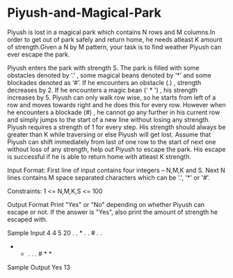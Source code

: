 # Piyush-and-Magical-Park

Piyush is lost in a magical park which contains N rows and M columns.In order to get out of park safely and return home, he needs atleast K amount of strength.Given a N by M pattern, your task is to find weather Piyush can ever escape the park.

Piyush enters the park with strength S. The park is filled with some obstacles denoted by ‘.’ , some magical beans denoted by ‘*’ and some blockades denoted as ‘#’. If he encounters an obstacle (.) , strength decreases by 2. If he encounters a magic bean (' * ') , his strength increases by 5. Piyush can only walk row wise, so he starts from left of a row and moves towards right and he does this for every row. However when he encounters a blockade (#) , he cannot go any further in his current row and simply jumps to the start of a new line without losing any strength. Piyush requires a strength of 1 for every step. His strength should always be greater than K while traversing or else Piyush will get lost. Assume that Piyush can shift immediately from last of one row to the start of next one without loss of any strength, help out Piyush to escape the park. His escape is successful if he is able to return home with atleast K strength.

Input Format:
First line of input contains four integers – N,M,K and S. Next N lines contains M space separated characters which can be '.', '*' or '#'.

Constraints:
1 <= N,M,K,S <= 100

Output Format
Print "Yes" or "No" depending on whether Piyush can escape or not. If the answer is "Yes", also print the amount of strength he escaped with.

Sample Input
4 4 5 20
. . * .
. # . .
* * . .
. # * *

Sample Output
Yes
13
